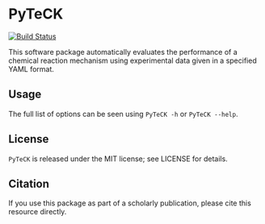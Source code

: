 PyTeCK
======
[![Build Status](https://travis-ci.org/kyleniemeyer/PyTeCK.svg?branch=master)](https://travis-ci.org/kyleniemeyer/PyTeCK)

This software package automatically evaluates the performance of a chemical reaction mechanism using experimental data given in a specified YAML format.

Usage
-----
The full list of options can be seen using `PyTeCK -h` or `PyTeCK --help`.

License
-------
`PyTeCK` is released under the MIT license; see LICENSE for details.

Citation
--------
If you use this package as part of a scholarly publication, please cite this resource directly.
